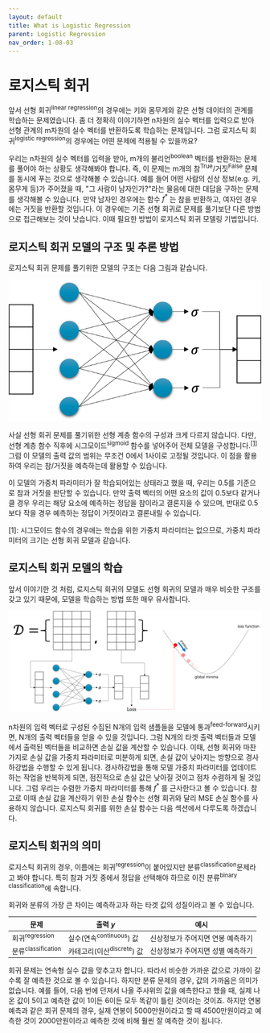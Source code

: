 ```yaml
---
layout: default
title: What is Logistic Regression
parent: Logistic Regression
nav_order: 1-08-03
---
```


# 로지스틱 회귀

앞서 선형 회귀<sup>linear regression</sup>의 경우에는 키와 몸무게와 같은 선형 데이터의 관계를 학습하는 문제였습니다.
좀 더 정확히 이야기하면 n차원의 실수 벡터를 입력으로 받아 선형 관계의 m차원의 실수 벡터를 반환하도록 학습하는 문제입니다.
그럼 로지스틱 회귀<sup>logistic regression</sup>의 경우에는 어떤 문제에 적용될 수 있을까요?

우리는 n차원의 실수 벡터를 입력을 받아, m개의 불리언<sup>boolean</sup> 벡터를 반환하는 문제를 풀어야 하는 상황도 생각해봐야 합니다.
즉, 이 문제는 m개의 참<sup>True</sup>/거짓<sup>False</sup> 문제를 동시에 푸는 것으로 생각해볼 수 있습니다.
예를 들어 어떤 사람의 신상 정보(e.g. 키, 몸무게 등)가 주어졌을 때, "그 사람이 남자인가?"라는 물음에 대한 대답을 구하는 문제를 생각해볼 수 있습니다.
만약 남자인 경우에는 함수 $f^*$ 는 참을 반환하고, 여자인 경우에는 거짓을 반환할 것입니다.
이 경우에는 기존 선형 회귀로 문제를 풀기보단 다른 방법으로 접근해보는 것이 낫습니다.
이때 필요한 방법이 로지스틱 회귀 모델링 기법입니다.

## 로지스틱 회귀 모델의 구조 및 추론 방법

로지스틱 회귀 문제를 풀기위한 모델의 구조는 다음 그림과 같습니다.

![](../../assets/images/1-08/02-structure.png)

사실 선형 회귀 문제를 풀기위한 선형 계층 함수의 구성과 크게 다르지 않습니다.
다만, 선형 계층 함수 직후에 시그모이드<sup>sigmoid</sup> 함수를 넣어주어 전체 모델을 구성합니다.<sup>[[1]](#footnote_1)</sup>
그럼 이 모델의 출력 값의 범위는 무조건 0에서 1사이로 고정될 것입니다.
이 점을 활용하여 우리는 참/거짓을 예측하는데 활용할 수 있습니다.

이 모델의 가중치 파라미터가 잘 학습되어있는 상태라고 했을 때, 우리는 0.5를 기준으로 참과 거짓을 판단할 수 있습니다.
만약 출력 벡터의 어떤 요소의 값이 0.5보다 같거나 클 경우 우리는 해당 요소에 예측하는 정답을 참이라고 결론지을 수 있으며, 반대로 0.5보다 작을 경우 예측하는 정답이 거짓이라고 결론내릴 수 있습니다.

<a name="footnote_1">[1]</a>: 시그모이드 함수의 경우에는 학습을 위한 가중치 파라미터는 없으므로, 가중치 파라미터의 크기는 선형 회귀 모델과 같습니다.

## 로지스틱 회귀 모델의 학습

앞서 이야기한 것 처럼, 로지스틱 회귀의 모델도 선형 회귀의 모델과 매우 비슷한 구조를 갖고 있기 때문에, 모델을 학습하는 방법 또한 매우 유사합니다.

![](../../assets/images/1-08/02-overview.png)

n차원의 입력 벡터로 구성된 수집된 N개의 입력 샘플들을 모델에 통과<sup>feed-forward</sup>시키면, N개의 출력 벡터들을 얻을 수 있을 것입니다.
그럼 N개의 타겟 출력 벡터들과 모델에서 출력된 벡터들을 비교하면 손실 값을 계산할 수 있습니다.
이때, 선형 회귀와 마찬가지로 손실 값을 가중치 파라미터로 미분하게 되면, 손실 값이 낮아지는 방향으로 경사하강법을 수행할 수 있게 됩니다.
경사하강법을 통해 모델 가중치 파라미터를 업데이트 하는 작업을 반복하게 되면, 점진적으로 손실 값은 낮아질 것이고 점차 수렴하게 될 것입니다.
그럼 우리는 수렴한 가중치 파라미터를 통해 $f^*$ 를 근사한다고 볼 수 있습니다.
참고로 이때 손실 값을 계산하기 위한 손실 함수는 선형 회귀와 달리 MSE 손실 함수를 사용하지 않습니다.
로지스틱 회귀를 위한 손실 함수는 다음 섹션에서 다루도록 하겠습니다.

## 로지스틱 회귀의 의미

로지스틱 회귀의 경우, 이름에는 회귀<sup>regression</sup>이 붙어있지만 분류<sup>classification</sup>문제라고 봐야 합니다.
특히 참과 거짓 중에서 정답을 선택해야 하므로 이진 분류<sup>binary classification</sup>에 속합니다.

회귀와 분류의 가장 큰 차이는 예측하고자 하는 타겟 값의 성질이라고 볼 수 있습니다.

|문제|출력 $y$|예시|
|-|-|-|
|회귀<sup>regression</sup>|실수(연속<sup>continuous</sup>) 값|신상정보가 주어지면 연봉 예측하기|
|분류<sup>classification</sup>|카테고리(이산<sup>discrete</sup>) 값|신상정보가 주어지면 성별 예측하기|

회귀 문제는 연속형 실수 값을 맞추고자 합니다.
따라서 비슷한 가까운 값으로 가까이 갈 수록 잘 예측한 것으로 볼 수 있습니다.
하지만 분류 문제의 경우, 값의 가까움은 의미가 없습니다.
예를 들어, 다음 번에 던져서 나올 주사위의 값을 예측한다고 했을 때, 실제 나온 값이 5이고 예측한 값이 1이든 6이든 모두 똑같이 틀린 것이라는 것이죠.
하지만 연봉 예측과 같은 회귀 문제의 경우, 실제 연봉이 5000만원이라고 할 때 4500만원이라고 예측한 것이 2000만원이라고 예측한 것에 비해 훨씬 잘 예측한 것이 됩니다.
